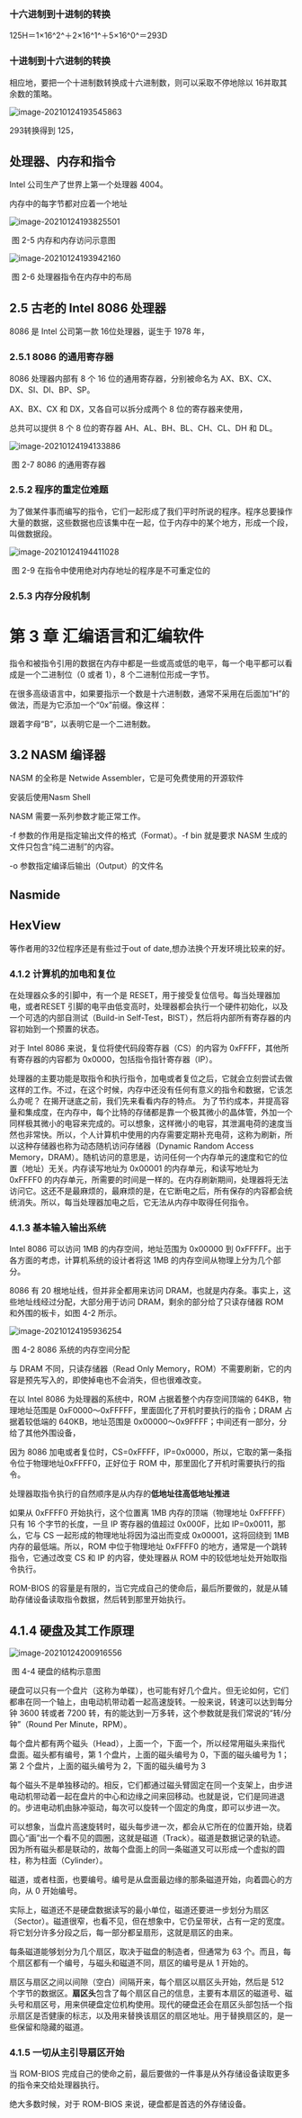 ### 十六进制到十进制的转换

125H＝1×16^2^＋2×16^1^＋5×16^0^＝293D

### 十进制到十六进制的转换

相应地，要把一个十进制数转换成十六进制数，则可以采取不停地除以 16并取其余数的策略。

![image-20210124193545863](images/ch1_4/image-20210124193545863.png)

293转换得到 125，



## 处理器、内存和指令

Intel 公司生产了世界上第一个处理器 4004。

内存中的每字节都对应着一个地址

![image-20210124193825501](images/ch1_4/image-20210124193825501.png)

​																		图 2-5 内存和内存访问示意图

![image-20210124193942160](images/ch1_4/image-20210124193942160.png)

​																图 2-6 处理器指令在内存中的布局



## 2.5 古老的 Intel 8086 处理器

8086 是 Intel 公司第一款 16位处理器，诞生于 1978 年，

### 2.5.1 8086 的通用寄存器

8086 处理器内部有 8 个 16 位的通用寄存器，分别被命名为 AX、BX、CX、DX、SI、DI、BP、SP。

 AX、BX、CX 和 DX，又各自可以拆分成两个 8 位的寄存器来使用，

总共可以提供 8 个 8 位的寄存器 AH、AL、BH、BL、CH、CL、DH 和 DL。

![image-20210124194133886](images/ch1_4/image-20210124194133886.png)

​																图 2-7 8086 的通用寄存器

### 2.5.2 程序的重定位难题

为了做某件事而编写的指令，它们一起形成了我们平时所说的程序。程序总要操作大量的数据，这些数据也应该集中在一起，位于内存中的某个地方，形成一个段，叫做数据段。

![image-20210124194411028](images/ch1_4/image-20210124194411028.png)

​												图 2-9 在指令中使用绝对内存地址的程序是不可重定位的

### 2.5.3 内存分段机制







# 第 3 章 汇编语言和汇编软件





指令和被指令引用的数据在内存中都是一些或高或低的电平，每一个电平都可以看成是一个二进制位（0 或者 1），8 个二进制位形成一字节。

在很多高级语言中，如果要指示一个数是十六进制数，通常不采用在后面加“H”的做法，而是为它添加一个“0x”前缀。像这样：

跟着字母“B”，以表明它是一个二进制数。



## 3.2 NASM 编译器

NASM 的全称是 Netwide Assembler，它是可免费使用的开源软件

安装后使用Nasm Shell

NASM 需要一系列参数才能正常工作。

-f 参数的作用是指定输出文件的格式（Format）。-f bin 就是要求 NASM 生成的文件只包含“纯二进制”的内容。

-o 参数指定编译后输出（Output）的文件名



## Nasmide

## HexView

等作者用的32位程序还是有些过于out of date,想办法换个开发环境比较来的好。

### 4.1.2 计算机的加电和复位

在处理器众多的引脚中，有一个是 RESET，用于接受复位信号。每当处理器加电，或者RESET 引脚的电平由低变高时，处理器都会执行一个硬件初始化，以及一个可选的内部自测试（Build-in Self-Test，BIST），然后将内部所有寄存器的内容初始到一个预置的状态。

对于 Intel 8086 来说，复位将使代码段寄存器（CS）的内容为 0xFFFF，其他所有寄存器的内容都为 0x0000，包括指令指针寄存器（IP）。

处理器的主要功能是取指令和执行指令，加电或者复位之后，它就会立刻尝试去做这样的工作。不过，在这个时候，内存中还没有任何有意义的指令和数据，它该怎么办呢？
在揭开谜底之前，我们先来看看内存的特点。
为了节约成本，并提高容量和集成度，在内存中，每个比特的存储都是靠一个极其微小的晶体管，外加一个同样极其微小的电容来完成的。可以想象，这样微小的电容，其泄漏电荷的速度当然也非常快。所以，个人计算机中使用的内存需要定期补充电荷，这称为刷新，所以这种存储器也称为动态随机访问存储器（Dynamic Random Access Memory，DRAM）。随机访问的意思是，访问任何一个内存单元的速度和它的位置（地址）无关。内存读写地址为 0x00001 的内存单元，和读写地址为 0xFFFF0 的内存单元，所需要的时间是一样的。在内存刷新期间，处理器将无法访问它。这还不是最麻烦的，最麻烦的是，在它断电之后，所有保存的内容都会统统消失。所以，每当处理器加电之后，它无法从内存中取得任何指令。



### 4.1.3 基本输入输出系统

Intel 8086 可以访问 1MB 的内存空间，地址范围为 0x00000 到 0xFFFFF。出于各方面的考虑，计算机系统的设计者将这 1MB 的内存空间从物理上分为几个部分。

8086 有 20 根地址线，但并非全都用来访问 DRAM，也就是内存条。事实上，这些地址线经过分配，大部分用于访问 DRAM，剩余的部分给了只读存储器 ROM 和外围的板卡，如图 4-2 所示。

![image-20210124195936254](images/ch1_4/image-20210124195936254.png)

​														图 4-2 8086 系统的内存空间分配

与 DRAM 不同，只读存储器（Read Only Memory，ROM）不需要刷新，它的内容是预先写入的，即使掉电也不会消失，但也很难改变。



在以 Intel 8086 为处理器的系统中，ROM 占据着整个内存空间顶端的 64KB，物理地址范围是 0xF0000～0xFFFFF，里面固化了开机时要执行的指令；DRAM 占据着较低端的 640KB，地址范围是 0x00000～0x9FFFF；中间还有一部分，分给了其他外围设备，

因为 8086 加电或者复位时，CS=0xFFFF，IP=0x0000，所以，它取的第一条指令位于物理地址0xFFFF0，正好位于 ROM 中，那里固化了开机时需要执行的指令。

处理器取指令执行的自然顺序是从内存的**低地址往高低地址推进**

如果从 0xFFFF0 开始执行，这个位置离 1MB 内存的顶端（物理地址 0xFFFFF）只有 16 个字节的长度，一旦 IP 寄存器的值超过 0x000F，比如 IP=0x0011，那么，它与 CS 一起形成的物理地址将因为溢出而变成 0x00001，这将回绕到 1MB 内存的最低端。所以，ROM 中位于物理地址 0xFFFF0 的地方，通常是一个跳转指令，它通过改变 CS 和 IP 的内容，使处理器从 ROM 中的较低地址处开始取指令执行。



ROM-BIOS 的容量是有限的，当它完成自己的使命后，最后所要做的，就是从辅助存储设备读取指令数据，然后转到那里开始执行。



## 4.1.4 硬盘及其工作原理

![image-20210124200916556](images/ch1_4/image-20210124200916556.png)

​																		图 4-4 硬盘的结构示意图

硬盘可以只有一个盘片（这称为单碟），也可能有好几个盘片。但无论如何，它们都串在同一个轴上，由电动机带动着一起高速旋转。一般来说，转速可以达到每分钟 3600 转或者 7200 转，有的能达到一万多转，这个参数就是我们常说的“转/分钟”（Round Per Minute，RPM）。



每个盘片都有两个磁头（Head），上面一个，下面一个，所以经常用磁头来指代盘面。磁头都有编号，第 1 个盘片，上面的磁头编号为 0，下面的磁头编号为 1；第 2 个盘片，上面的磁头编号为 2，下面的磁头编号为 3



每个磁头不是单独移动的。相反，它们都通过磁头臂固定在同一个支架上，由步进电动机带动着一起在盘片的中心和边缘之间来回移动。也就是说，它们是同进退的。步进电动机由脉冲驱动，每次可以旋转一个固定的角度，即可以步进一次。



可以想象，当盘片高速旋转时，磁头每步进一次，都会从它所在的位置开始，绕着圆心“画”出一个看不见的圆圈，这就是磁道（Track）。磁道是数据记录的轨迹。因为所有磁头都是联动的，故每个盘面上的同一条磁道又可以形成一个虚拟的圆柱，称为柱面（Cylinder）。



磁道，或者柱面，也要编号。编号是从盘面最边缘的那条磁道开始，向着圆心的方向，从 0 开始编号。

实际上，磁道还不是硬盘数据读写的最小单位，磁道还要进一步划分为扇区（Sector）。磁道很窄，也看不见，但在想象中，它仍呈带状，占有一定的宽度。将它划分许多分段之后，每一部分都呈扇形，这就是扇区的由来。

每条磁道能够划分为几个扇区，取决于磁盘的制造者，但通常为 63 个。而且，每个扇区都有一个编号，与磁头和磁道不同，扇区的编号是从 1 开始的。

扇区与扇区之间以间隙（空白）间隔开来，每个扇区以扇区头开始，然后是 512 个字节的数据区。**扇区头**包含了每个扇区自己的信息，主要有本扇区的磁道号、磁头号和扇区号，用来供硬盘定位机构使用。现代的硬盘还会在扇区头部包括一个指示扇区是否健康的标志，以及用来替换该扇区的扇区地址。用于替换扇区的，是一些保留和隐藏的磁道。

### 4.1.5 一切从主引导扇区开始

当 ROM-BIOS 完成自己的使命之前，最后要做的一件事是从外存储设备读取更多的指令来交给处理器执行。

绝大多数时候，对于 ROM-BIOS 来说，硬盘都是首选的外存储设备。